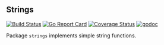 Strings
-

[![Build Status](https://travis-ci.org/thepkg/strings.svg?branch=master)](https://travis-ci.org/thepkg/strings)
[![Go Report Card](https://goreportcard.com/badge/github.com/thepkg/strings)](https://goreportcard.com/report/github.com/thepkg/strings)
[![Coverage Status](https://coveralls.io/repos/github/thepkg/strings/badge.svg?branch=master)](https://coveralls.io/github/thepkg/strings?branch=master)
[![godoc](https://godoc.org/github.com/thepkg/strings?status.svg)](https://godoc.org/github.com/thepkg/strings)

Package `strings` implements simple string functions.

